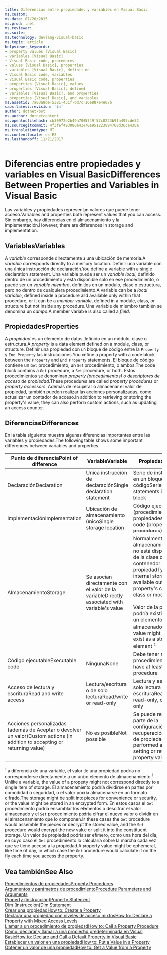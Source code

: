 ```yaml
---
title: Diferencias entre propiedades y variables en Visual Basic
ms.custom: 
ms.date: 07/20/2015
ms.prod: .net
ms.reviewer: 
ms.suite: 
ms.technology: devlang-visual-basic
ms.topic: article
helpviewer_keywords:
- property values [Visual Basic]
- variables [Visual Basic]
- Visual Basic code, procedures
- values [Visual Basic], properties
- variables [Visual Basic], definition
- Visual Basic code, variables
- Visual Basic code, properties
- properties [Visual Basic], values
- properties [Visual Basic], defined
- variables [Visual Basic], and properties
- properties [Visual Basic], and variables
ms.assetid: 7a03a8be-5381-431f-bd7c-16e887e4e07b
caps.latest.revision: "14"
author: dotnet-bot
ms.author: dotnetcontent
ms.openlocfilehash: cb30972e2b49a7005749f57c0223b9fa493cde52
ms.sourcegitcommit: 4f3fef493080a43e70e951223894768d36ce430a
ms.translationtype: MT
ms.contentlocale: es-ES
ms.lasthandoff: 11/21/2017
---
```

# <a name="differences-between-properties-and-variables-in-visual-basic"></a><span data-ttu-id="0fd13-102">Diferencias entre propiedades y variables en Visual Basic</span><span class="sxs-lookup"><span data-stu-id="0fd13-102">Differences Between Properties and Variables in Visual Basic</span></span>
<span data-ttu-id="0fd13-103">Las variables y propiedades representan valores que puede tener acceso.</span><span class="sxs-lookup"><span data-stu-id="0fd13-103">Variables and properties both represent values that you can access.</span></span> <span data-ttu-id="0fd13-104">Sin embargo, hay diferencias en el almacenamiento y la implementación.</span><span class="sxs-lookup"><span data-stu-id="0fd13-104">However, there are differences in storage and implementation.</span></span>  
  
## <a name="variables"></a><span data-ttu-id="0fd13-105">Variables</span><span class="sxs-lookup"><span data-stu-id="0fd13-105">Variables</span></span>  
 <span data-ttu-id="0fd13-106">A *variable* corresponde directamente a una ubicación de memoria.</span><span class="sxs-lookup"><span data-stu-id="0fd13-106">A *variable* corresponds directly to a memory location.</span></span> <span data-ttu-id="0fd13-107">Definir una variable con una única instrucción de declaración.</span><span class="sxs-lookup"><span data-stu-id="0fd13-107">You define a variable with a single declaration statement.</span></span> <span data-ttu-id="0fd13-108">Una variable puede ser un *variable local*, definido dentro de un procedimiento y está disponible solo en ese procedimiento, o puede ser un *variable miembro*, definidos en un módulo, clase o estructura, pero no dentro de cualquiera procedimiento.</span><span class="sxs-lookup"><span data-stu-id="0fd13-108">A variable can be a *local variable*, defined inside a procedure and available only within that procedure, or it can be a *member variable*, defined in a module, class, or structure but not inside any procedure.</span></span> <span data-ttu-id="0fd13-109">Una variable de miembro también se denomina un *campo*.</span><span class="sxs-lookup"><span data-stu-id="0fd13-109">A member variable is also called a *field*.</span></span>  
  
## <a name="properties"></a><span data-ttu-id="0fd13-110">Propiedades</span><span class="sxs-lookup"><span data-stu-id="0fd13-110">Properties</span></span>  
 <span data-ttu-id="0fd13-111">A *propiedad* es un elemento de datos definido en un módulo, clase o estructura.</span><span class="sxs-lookup"><span data-stu-id="0fd13-111">A *property* is a data element defined on a module, class, or structure.</span></span> <span data-ttu-id="0fd13-112">Definir una propiedad con un bloque de código entre la `Property` y `End Property` las instrucciones.</span><span class="sxs-lookup"><span data-stu-id="0fd13-112">You define a property with a code block between the `Property` and `End Property` statements.</span></span> <span data-ttu-id="0fd13-113">El bloque de código contiene un `Get` procedimiento, un `Set` procedimiento, o ambos.</span><span class="sxs-lookup"><span data-stu-id="0fd13-113">The code block contains a `Get` procedure, a `Set` procedure, or both.</span></span> <span data-ttu-id="0fd13-114">Estos procedimientos se denominan *property (procedimientos)* o *descriptores de acceso de propiedad*.</span><span class="sxs-lookup"><span data-stu-id="0fd13-114">These procedures are called *property procedures* or *property accessors*.</span></span> <span data-ttu-id="0fd13-115">Además de recuperar o almacenar el valor de propiedad, también pueden realizar las acciones personalizadas, como actualizar un contador de acceso.</span><span class="sxs-lookup"><span data-stu-id="0fd13-115">In addition to retrieving or storing the property's value, they can also perform custom actions, such as updating an access counter.</span></span>  
  
## <a name="differences"></a><span data-ttu-id="0fd13-116">Diferencias</span><span class="sxs-lookup"><span data-stu-id="0fd13-116">Differences</span></span>  
 <span data-ttu-id="0fd13-117">En la tabla siguiente muestra algunas diferencias importantes entre las variables y propiedades.</span><span class="sxs-lookup"><span data-stu-id="0fd13-117">The following table shows some important differences between variables and properties.</span></span>  
  
|<span data-ttu-id="0fd13-118">Punto de diferencia</span><span class="sxs-lookup"><span data-stu-id="0fd13-118">Point of difference</span></span>|<span data-ttu-id="0fd13-119">Variable</span><span class="sxs-lookup"><span data-stu-id="0fd13-119">Variable</span></span>|<span data-ttu-id="0fd13-120">Propiedad</span><span class="sxs-lookup"><span data-stu-id="0fd13-120">Property</span></span>|  
|-------------------------|--------------|--------------|  
|<span data-ttu-id="0fd13-121">Declaración</span><span class="sxs-lookup"><span data-stu-id="0fd13-121">Declaration</span></span>|<span data-ttu-id="0fd13-122">Única instrucción de declaración</span><span class="sxs-lookup"><span data-stu-id="0fd13-122">Single declaration statement</span></span>|<span data-ttu-id="0fd13-123">Serie de instrucciones en un bloque de código</span><span class="sxs-lookup"><span data-stu-id="0fd13-123">Series of statements in a code block</span></span>|  
|<span data-ttu-id="0fd13-124">Implementación</span><span class="sxs-lookup"><span data-stu-id="0fd13-124">Implementation</span></span>|<span data-ttu-id="0fd13-125">Ubicación de almacenamiento único</span><span class="sxs-lookup"><span data-stu-id="0fd13-125">Single storage location</span></span>|<span data-ttu-id="0fd13-126">Código ejecutable (procedimientos de propiedades)</span><span class="sxs-lookup"><span data-stu-id="0fd13-126">Executable code (property procedures)</span></span>|  
|<span data-ttu-id="0fd13-127">Almacenamiento</span><span class="sxs-lookup"><span data-stu-id="0fd13-127">Storage</span></span>|<span data-ttu-id="0fd13-128">Se asocian directamente con el valor de la variable</span><span class="sxs-lookup"><span data-stu-id="0fd13-128">Directly associated with variable's value</span></span>|<span data-ttu-id="0fd13-129">Normalmente tiene almacenamiento interno no está disponible fuera de la clase o módulo contenedor de la propiedad</span><span class="sxs-lookup"><span data-stu-id="0fd13-129">Typically has internal storage not available outside the property's containing class or module</span></span><br /><br /> <span data-ttu-id="0fd13-130">Valor de la propiedad podría existir o no como un elemento almacenado <sup>1</sup></span><span class="sxs-lookup"><span data-stu-id="0fd13-130">Property's value might or might not exist as a stored element <sup>1</sup></span></span>|  
|<span data-ttu-id="0fd13-131">Código ejecutable</span><span class="sxs-lookup"><span data-stu-id="0fd13-131">Executable code</span></span>|<span data-ttu-id="0fd13-132">Ninguna</span><span class="sxs-lookup"><span data-stu-id="0fd13-132">None</span></span>|<span data-ttu-id="0fd13-133">Debe tener al menos un procedimiento</span><span class="sxs-lookup"><span data-stu-id="0fd13-133">Must have at least one procedure</span></span>|  
|<span data-ttu-id="0fd13-134">Acceso de lectura y escritura</span><span class="sxs-lookup"><span data-stu-id="0fd13-134">Read and write access</span></span>|<span data-ttu-id="0fd13-135">Lectura/escritura o de solo lectura</span><span class="sxs-lookup"><span data-stu-id="0fd13-135">Read/write or read-only</span></span>|<span data-ttu-id="0fd13-136">Lectura y escritura, de solo lectura o de solo escritura</span><span class="sxs-lookup"><span data-stu-id="0fd13-136">Read/write, read-only, or write-only</span></span>|  
|<span data-ttu-id="0fd13-137">Acciones personalizadas (además de Aceptar o devolver un valor)</span><span class="sxs-lookup"><span data-stu-id="0fd13-137">Custom actions (in addition to accepting or returning value)</span></span>|<span data-ttu-id="0fd13-138">No es posible</span><span class="sxs-lookup"><span data-stu-id="0fd13-138">Not possible</span></span>|<span data-ttu-id="0fd13-139">Se puede realizar como parte de la configuración ni la recuperación de valor de propiedad</span><span class="sxs-lookup"><span data-stu-id="0fd13-139">Can be performed as part of setting or retrieving property value</span></span>|  
  
 <span data-ttu-id="0fd13-140"><sup>1</sup> a diferencia de una variable, el valor de una propiedad podría no corresponderse directamente a un único elemento de almacenamiento.</span><span class="sxs-lookup"><span data-stu-id="0fd13-140"><sup>1</sup> Unlike a variable, the value of a property might not correspond directly to a single item of storage.</span></span> <span data-ttu-id="0fd13-141">El almacenamiento podría dividirse en partes por comodidad o seguridad, o el valor podría almacenarse en un formato cifrado.</span><span class="sxs-lookup"><span data-stu-id="0fd13-141">The storage might be split into pieces for convenience or security, or the value might be stored in an encrypted form.</span></span> <span data-ttu-id="0fd13-142">En estos casos el `Get` procedimiento podría ensamblar los elementos o descifrar el valor almacenado y el `Set` procedimiento podría cifrar el nuevo valor o dividir en el almacenamiento que lo componen.</span><span class="sxs-lookup"><span data-stu-id="0fd13-142">In these cases the `Get` procedure would assemble the pieces or decrypt the stored value, and the `Set` procedure would encrypt the new value or split it into the constituent storage.</span></span> <span data-ttu-id="0fd13-143">Un valor de propiedad podría ser efímero, como una hora del día, en cuyo caso el `Get` procedimiento lo calcularía sobre la marcha cada vez que se tiene acceso a la propiedad.</span><span class="sxs-lookup"><span data-stu-id="0fd13-143">A property value might be ephemeral, like time of day, in which case the `Get` procedure would calculate it on the fly each time you access the property.</span></span>  
  
## <a name="see-also"></a><span data-ttu-id="0fd13-144">Vea también</span><span class="sxs-lookup"><span data-stu-id="0fd13-144">See Also</span></span>  
 [<span data-ttu-id="0fd13-145">Procedimientos de propiedades</span><span class="sxs-lookup"><span data-stu-id="0fd13-145">Property Procedures</span></span>](./property-procedures.md)  
 [<span data-ttu-id="0fd13-146">Argumentos y parámetros de procedimiento</span><span class="sxs-lookup"><span data-stu-id="0fd13-146">Procedure Parameters and Arguments</span></span>](./procedure-parameters-and-arguments.md)  
 [<span data-ttu-id="0fd13-147">Property (instrucción)</span><span class="sxs-lookup"><span data-stu-id="0fd13-147">Property Statement</span></span>](../../../../visual-basic/language-reference/statements/property-statement.md)  
 [<span data-ttu-id="0fd13-148">Dim (instrucción)</span><span class="sxs-lookup"><span data-stu-id="0fd13-148">Dim Statement</span></span>](../../../../visual-basic/language-reference/statements/dim-statement.md)  
 [<span data-ttu-id="0fd13-149">Crear una propiedad</span><span class="sxs-lookup"><span data-stu-id="0fd13-149">How to: Create a Property</span></span>](./how-to-create-a-property.md)  
 [<span data-ttu-id="0fd13-150">Declarar una propiedad con niveles de acceso mixtos</span><span class="sxs-lookup"><span data-stu-id="0fd13-150">How to: Declare a Property with Mixed Access Levels</span></span>](./how-to-declare-a-property-with-mixed-access-levels.md)  
 [<span data-ttu-id="0fd13-151">Llamar a un procedimiento de propiedad</span><span class="sxs-lookup"><span data-stu-id="0fd13-151">How to: Call a Property Procedure</span></span>](./how-to-call-a-property-procedure.md)  
 [<span data-ttu-id="0fd13-152">Cómo: declarar y llamar a una propiedad predeterminada en Visual Basic</span><span class="sxs-lookup"><span data-stu-id="0fd13-152">How to: Declare and Call a Default Property in Visual Basic</span></span>](./how-to-declare-and-call-a-default-property.md)  
 [<span data-ttu-id="0fd13-153">Establecer un valor en una propiedad</span><span class="sxs-lookup"><span data-stu-id="0fd13-153">How to: Put a Value in a Property</span></span>](./how-to-put-a-value-in-a-property.md)  
 [<span data-ttu-id="0fd13-154">Obtener un valor de una propiedad</span><span class="sxs-lookup"><span data-stu-id="0fd13-154">How to: Get a Value from a Property</span></span>](./how-to-get-a-value-from-a-property.md)
